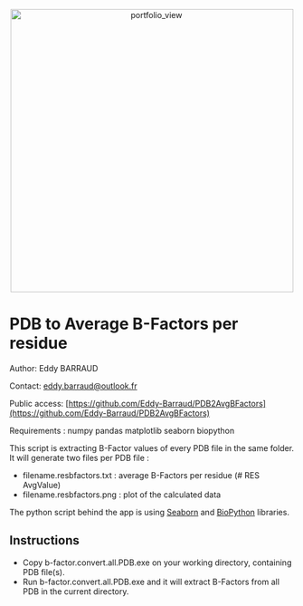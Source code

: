 <p align="center"><img width="500" alt="portfolio_view" src="./Example/try.png"></p>

# PDB to Average B-Factors per residue

Author: Eddy BARRAUD

Contact: <eddy.barraud@outlook.fr>

Public access: [https://github.com/Eddy-Barraud/PDB2AvgBFactors](https://github.com/Eddy-Barraud/PDB2AvgBFactors)

Requirements : numpy pandas matplotlib seaborn biopython

This script is extracting B-Factor values of every PDB file in the same folder.
It will generate two files per PDB file :
- filename.resbfactors.txt : average B-Factors per residue (#	RES	 AvgValue)
- filename.resbfactors.png : plot of the calculated data

The python script behind the app is using [Seaborn](https://github.com/mwaskom/seaborn) and [BioPython](https://biopython.org/) libraries.

## Instructions

- Copy b-factor.convert.all.PDB.exe on your working directory, containing PDB file(s).
- Run b-factor.convert.all.PDB.exe and it will extract B-Factors from all PDB in the current directory.